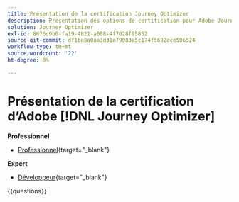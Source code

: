 ```yaml
---
title: Présentation de la certification Journey Optimizer
description: Présentation des options de certification pour Adobe Journey Optimizer
solution: Journey Optimizer
exl-id: 8676c9b0-fa19-4821-a008-4f7028f95852
source-git-commit: df1be8a0aa3d31a79083a5c174f5692ace506524
workflow-type: tm+mt
source-wordcount: '22'
ht-degree: 0%

---
```


# Présentation de la certification d’Adobe [!DNL Journey Optimizer]

**Professionnel**

* [Professionnel](https://certification.adobe.com/certification/journey-optimizer-business-practitioner-professional){target="_blank"}<!--AD0-E607-->

**Expert**

* [Développeur](https://certification.adobe.com/certification/journey-optimizer-developer-expert){target="_blank"} <!--AD0-E606-->

{{questions}}

